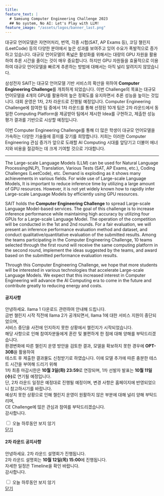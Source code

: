 ```yaml
---
title:
feature_text: |
  # Samsung Computer Engineering Challenge 2023
  ## No system, No AI: Let's Play with LLM!
feature_image: "/assets/logos/banner_last.png"
---
```


대규모 언어모델은 자연어처리, 번역, 각종 시험(SAT, AP Exams 등), 코딩 챌린지(LeetCode) 등의 다양한 분야에서 높은 성과를 보여주고 있어 수요가 폭발적으로 증가하고 있습니다. 대규모 언어모델의 폭넓은 활성화를 위해서는 대량의 GPU 자원을 활용하여 추론 시간을 줄이는 것이 매우 중요합니다. 하지만 GPU 자원들을 효율적으로 이용하여 대규모 언어모델을 빠르게 추론하는 방법에 대해서는 아직 널리 알려지지 않았습니다.

삼성전자 SAIT는 대규모 언어모델 기반 서비스의 확산을 위하여 **Computer Engineering Challenge**를 개최하게 되었습니다. 이번 Challenge의 목표는 대규모 언어모델을 4개의 GPU를 활용하여 높은 정확도를 유지하면서 추론 성능을 높이는 것입니다. 대회 운영은 1차, 2차 라운드로 진행될 예정입니다. Computer Engineering Challenge에 참여한 팀 중에서 1차 라운드를 통해 선정된 10개 팀은 2차 라운드에서 동일한 Computing Platform을 제공받아 팀에서 제시한 Idea를 구현하고, 제출한 성능 평가 결과를 기반으로 시상할 예정입니다.

이번 Computer Engineering Challenge를 통해 더 많은 학생이 대규모 언어모델을 가속하는 다양한 기술들에 흥미를 갖기를 희망합니다. 저희는 이러한 Computer Engineering 관심 증가가 앞으로 도래할 AI Computing 시대를 앞당기고 더불어 에너지와 비용을 절감하는 데 크게 기여할 것으로 기대합니다.
<hr />
The Large-scale Language Models (LLM) can be used for Natural Language Processing(NLP), Translation, Various Tests (SAT, AP Exams, etc.), Coding Challenges (LeetCode), etc. Demand is exploding as it shows many achievements in various fields. For wide use of Large-scale Language Models, It is important to reduce inference time by utilizing a large amount of GPU resources. However, it is not yet widely known how to rapidly infer Large-scale Language Models by efficiently using GPU resources.

SAIT holds the **Computer Engineering Challenge** to spread Large-scale Language Model-based services. The goal of this challenge is to increase inference performance while maintaining high accuracy by utilizing four GPUs for a Large-scale Language Model. The operation of the competition will be conducted in the 1st and 2nd rounds. For a fair evaluation, we will present an inference performance evaluation method and dataset, and conduct qualitative/quantitative evaluation of the submitted results. Among the teams participating in the Computer Engineering Challenge, 10 teams selected through the first round will receive the same computing platform in the second round, implement the ideas suggested by the teams, and award based on the submitted performance evaluation results.

Through this Computer Engineering Challenge, we hope that more students will be interested in various technologies that accelerate Large-scale Language Models. We expect that this increased interest in Computer Engineering will advance the AI Computing era to come in the future and contribute greatly to reducing energy and costs.

<!-- layer popup content -->
<div class="layerPopup" id="layer_popup" style="visibility: visible;">
    <div class="layerBox">
        <h4 class="title">공지사항</h4>
        <div class="cont">
            <p>
안녕하세요. llama 1 다운로드 관련하여 안내해 드립니다.
<br>
금번 챌린지 시작 직전에 llama 2가 공개되면서, llama 1에 대한 서비스 지원이 중단되었으며,
<br>
서비스 중단을 사전에 인지하지 못한 상황에서 챌린지가 시작되었습니다.
<br>
해당 사항으로 인해 참여자분들에게 혼란 및 불편하게 한 점에 대해 양해를 부탁드리겠습니다.
<br>
환경변화에 따른 챌린지 운영 방안을 검토한 결과, 모델을 확보하지 못한 경우에 <b>OPT-30B</b>을 활용하여
<br>
테스트 후 제출한 결과물도 신청받기로 하였습니다. 이에 모델 추가에 따른 충분한 테스트 시간을 부여해 드리기 위해
<br>
1차 최종 마감시한은 <b>10월 3일(화) 23:59</b>로 연장되며, 1차 선발자 발표는 <b>10월 11일(수)</b>로 연기될 예정입니다.
<br>
단, 2차 라운드 일정은 예정대로 진행될 예정이며, 변경 사항은 홈페이지에 반영되었으니 참고하시기를 바랍니다.
<br>
예상치 못한 상황으로 인해 챌린지 운영이 원활하지 않은 부분에 대해 널리 양해 부탁드리며,
<br>
CE Challenge에 많은 관심과 참여를 부탁드리겠습니다.
<br>
감사합니다.
            </p>
        </div>
          <form name="pop_form">
        <div id="check" ><input type="checkbox" name="chkbox" value="checkbox" id='chkbox' >
        <label for="chkbox">오늘 하루동안 보지 않기</label></div>
		<div id="close" ><a href="javascript:closePop();">닫기</a></div>    
		</form>
	</div>
</div>

<!-- layer popup content -->
<div class="layerPopup" id="layer_popup" style="visibility: visible;">
    <div class="layerBox">
        <h4 class="title">2차 라운드 공지사항</h4>
        <div class="cont">
            <p>
안녕하세요. 2차 라운드 설명회가 진행됩니다.
<br>
2차 라운드 설명회는 <b>10월 12일(목) 15:00</b>에 진행됩니다.
<br>
자세한 일정은 Timeline을 확인 바랍니다.
<br>
감사합니다.
            </p>
        </div>
          <form name="pop_form">
        <div id="check" ><input type="checkbox" name="chkbox" value="checkbox" id='chkbox' >
        <label for="chkbox">오늘 하루동안 보지 않기</label></div>
		<div id="close" ><a href="javascript:closePop();">닫기</a></div>    
		</form>
	</div>
</div>
